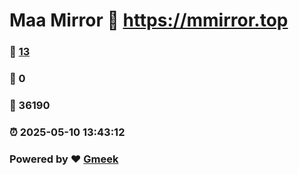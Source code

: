 # Maa Mirror :link: https://mmirror.top 
### :page_facing_up: [13](https://mmirror.top/tag.html) 
### :speech_balloon: 0 
### :hibiscus: 36190 
### :alarm_clock: 2025-05-10 13:43:12 
### Powered by :heart: [Gmeek](https://github.com/Meekdai/Gmeek)
